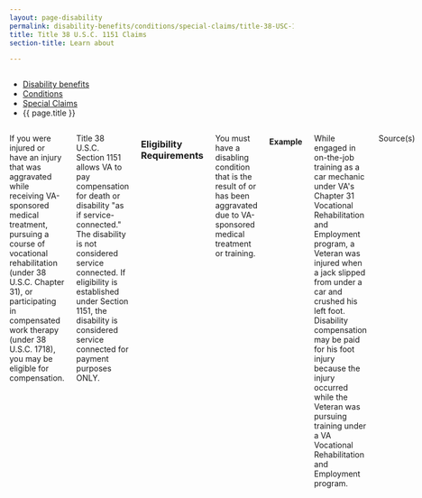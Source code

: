 ```yaml
---
layout: page-disability
permalink: disability-benefits/conditions/special-claims/title-38-USC-1151/index.html
title: Title 38 U.S.C. 1151 Claims
section-title: Learn about

---
```


<div class="splash" markdown="0">
<div class="row" markdown="0">
<div class="small-12 columns" markdown="0">

<ul class="breadcrumbs" role="menubar" aria-label="Primary">
<li class="parent"><a href="{{ site.url }}/disability-benefits/">Disability benefits</a></li>
<li class="parent"><a href="{{ site.url }}/disability-benefits/conditions/">Conditions</a></li>
<li class="parent"><a href="{{ site.url }}/disability-benefits/conditions/special-claims/">Special Claims</a></li>
<li class="active">{{ page.title }}</li>
</ul>

</div>
</div>
</div>

<div class="main" role="main" markdown="0">
<div class="section one" markdown="0">
<div class="primary" markdown="0">
<div class="row" markdown="0">
<div class="small-12 columns" markdown="1">

If you were injured or have an injury that was aggravated while receiving VA-sponsored medical treatment, pursuing a course of vocational rehabilitation (under 38 U.S.C. Chapter 31), or participating in compensated work therapy (under 38 U.S.C. 1718), you may be eligible for compensation.

Title 38 U.S.C. Section 1151 allows VA to pay compensation for death or disability "as if service-connected." The disability is not considered service connected. If eligibility is established under Section 1151, the disability is considered service connected for payment purposes ONLY.

### Eligibility Requirements

You must have a disabling condition that is the result of or has been aggravated due to VA-sponsored medical treatment or training.

#### Example

While engaged in on-the-job training as a car mechanic under VA's Chapter 31 Vocational Rehabilitation and Employment program, a Veteran was injured when a jack slipped from under a car and crushed his left foot. Disability compensation may be paid for his foot injury because the injury occurred while the Veteran was pursuing training under a VA Vocational Rehabilitation and Employment program.

Source(s)

[http://www.benefits.va.gov/COMPENSATION/claims-special-1151.asp](http://www.benefits.va.gov/COMPENSATION/claims-special-1151.asp)

</div>
</div>
</div>


</div>

